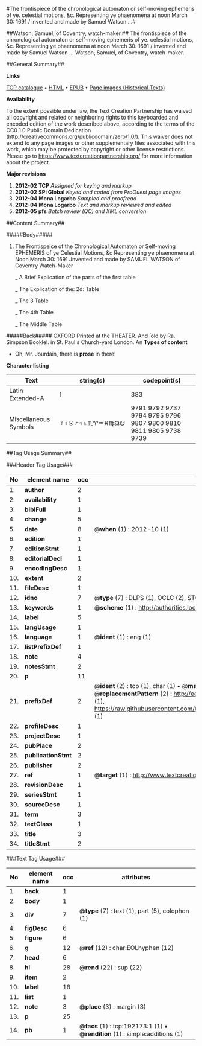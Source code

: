 #The frontispiece of the chronological automaton or self-moving ephemeris of ye. celestial motions, &c. Representing ye phaenomena at noon March 30: 1691 / invented and made by Samuel Watson ...#

##Watson, Samuel, of Coventry, watch-maker.##
The frontispiece of the chronological automaton or self-moving ephemeris of ye. celestial motions, &c. Representing ye phaenomena at noon March 30: 1691 / invented and made by Samuel Watson ...
Watson, Samuel, of Coventry, watch-maker.

##General Summary##

**Links**

[TCP catalogue](http://www.ota.ox.ac.uk/tcp/)  • 
[HTML](http://tei.it.ox.ac.uk/tcp/Texts-HTML/free/B10/B10271.html)  • 
[EPUB](http://tei.it.ox.ac.uk/tcp/Texts-EPUB/free/B10/B10271.epub) • 
[Page images (Historical Texts)](https://historicaltexts.jisc.ac.uk/eebo-80925375e)

**Availability**

To the extent possible under law, the Text Creation Partnership has waived all copyright and related or neighboring rights to this keyboarded and encoded edition of the work described above, according to the terms of the CC0 1.0 Public Domain Dedication (http://creativecommons.org/publicdomain/zero/1.0/). This waiver does not extend to any page images or other supplementary files associated with this work, which may be protected by copyright or other license restrictions. Please go to https://www.textcreationpartnership.org/ for more information about the project.

**Major revisions**

1. __2012-02__ __TCP__ *Assigned for keying and markup*
1. __2012-02__ __SPi Global__ *Keyed and coded from ProQuest page images*
1. __2012-04__ __Mona Logarbo__ *Sampled and proofread*
1. __2012-04__ __Mona Logarbo__ *Text and markup reviewed and edited*
1. __2012-05__ __pfs__ *Batch review (QC) and XML conversion*

##Content Summary##

#####Body#####

1. The Frontispeice of the Chronological Automaton or Self-moving EPHEMERIS of ye Celestial Motions, &c Representing ye phaenomena at Noon March 30: 1691 Jnvented and made by SAMUEL WATSON of Coventry Watch-Maker

    _ A Brief Explication of the parts of the first table

    _ The Explication of the: 2d: Table

    _ The 3 Table

    _ The 4th Table

    _ The Middle Table

#####Back#####
OXFORD Printed at the THEATER. And ſold by Ra. Simpson Bookſel. in St. Paul's Church-yard London. An
**Types of content**

  * Oh, Mr. Jourdain, there is **prose** in there!

**Character listing**


|Text|string(s)|codepoint(s)|
|---|---|---|
|Latin Extended-A|ſ|383|
|Miscellaneous Symbols|☿♀☉♂♃♄♏♈♒♓♍☊☋|9791 9792 9737 9794 9795 9796 9807 9800 9810 9811 9805 9738 9739|

##Tag Usage Summary##

###Header Tag Usage###

|No|element name|occ|attributes|
|---|---|---|---|
|1.|__author__|2||
|2.|__availability__|1||
|3.|__biblFull__|1||
|4.|__change__|5||
|5.|__date__|8| @__when__ (1) : 2012-10 (1)|
|6.|__edition__|1||
|7.|__editionStmt__|1||
|8.|__editorialDecl__|1||
|9.|__encodingDesc__|1||
|10.|__extent__|2||
|11.|__fileDesc__|1||
|12.|__idno__|7| @__type__ (7) : DLPS (1), OCLC (2), STC (2), EEBO-CITATION (1), VID (1)|
|13.|__keywords__|1| @__scheme__ (1) : http://authorities.loc.gov/ (1)|
|14.|__label__|5||
|15.|__langUsage__|1||
|16.|__language__|1| @__ident__ (1) : eng (1)|
|17.|__listPrefixDef__|1||
|18.|__note__|4||
|19.|__notesStmt__|2||
|20.|__p__|11||
|21.|__prefixDef__|2| @__ident__ (2) : tcp (1), char (1)  •  @__matchPattern__ (2) : ([0-9\-]+):([0-9IVX]+) (1), (.+) (1)  •  @__replacementPattern__ (2) : http://eebo.chadwyck.com/downloadtiff?vid=$1&page=$2 (1), https://raw.githubusercontent.com/textcreationpartnership/Texts/master/tcpchars.xml#$1 (1)|
|22.|__profileDesc__|1||
|23.|__projectDesc__|1||
|24.|__pubPlace__|2||
|25.|__publicationStmt__|2||
|26.|__publisher__|2||
|27.|__ref__|1| @__target__ (1) : http://www.textcreationpartnership.org/docs/. (1)|
|28.|__revisionDesc__|1||
|29.|__seriesStmt__|1||
|30.|__sourceDesc__|1||
|31.|__term__|3||
|32.|__textClass__|1||
|33.|__title__|3||
|34.|__titleStmt__|2||


###Text Tag Usage###

|No|element name|occ|attributes|
|---|---|---|---|
|1.|__back__|1||
|2.|__body__|1||
|3.|__div__|7| @__type__ (7) : text (1), part (5), colophon (1)|
|4.|__figDesc__|6||
|5.|__figure__|6||
|6.|__g__|12| @__ref__ (12) : char:EOLhyphen (12)|
|7.|__head__|6||
|8.|__hi__|28| @__rend__ (22) : sup (22)|
|9.|__item__|2||
|10.|__label__|18||
|11.|__list__|1||
|12.|__note__|3| @__place__ (3) : margin (3)|
|13.|__p__|25||
|14.|__pb__|1| @__facs__ (1) : tcp:192173:1 (1)  •  @__rendition__ (1) : simple:additions (1)|
